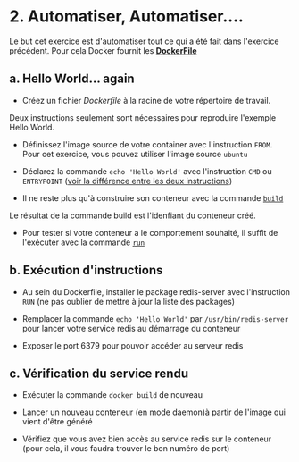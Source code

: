 # 2. Automatiser, Automatiser....

Le but cet exercice est d'automatiser tout ce qui a été fait dans l'exercice précédent.
Pour cela Docker fournit les [**DockerFile**](http://docs.docker.io/en/latest/reference/builder/)

## a. Hello World... again
 
* Créez un fichier *Dockerfile* à la racine de votre répertoire de travail.

Deux instructions seulement sont nécessaires pour reproduire l'exemple Hello World.

* Définissez l'image source de votre container avec l'instruction `FROM`. Pour cet exercice, vous pouvez utiliser l'image source `ubuntu`

* Déclarez la commande `echo 'Hello World'` avec l'instruction `CMD` ou `ENTRYPOINT` ([voir la différence entre les deux instructions](http://stackoverflow.com/questions/21553353/what-is-the-difference-between-cmd-and-entrypoint-in-a-dockerfile?answertab=active#tab-top))

* Il ne reste plus qu'à construire son conteneur avec la commande [`build`](http://docs.docker.io/en/latest/reference/commandline/cli/#build)

Le résultat de la commande build est l'idenfiant du conteneur créé.

* Pour tester si votre conteneur a le comportement souhaité, il suffit de l'exécuter avec la commande [`run`](http://docs.docker.io/en/latest/reference/commandline/cli/#run) 

## b. Exécution d'instructions

* Au sein du Dockerfile, installer le package redis-server avec l'instruction `RUN` (ne pas oublier de mettre à jour la liste des packages)

* Remplacer la commande `echo 'Hello World'` par `/usr/bin/redis-server` pour lancer votre service redis au démarrage du conteneur

* Exposer le port 6379 pour pouvoir accéder au serveur redis

## c. Vérification du service rendu

* Exécuter la commande `docker build` de nouveau

* Lancer un nouveau conteneur (en mode daemon)à partir de l'image qui vient d'être généré

* Vérifiez que vous avez bien accès au service redis sur le conteneur (pour cela, il vous faudra trouver le bon numéro de port)




